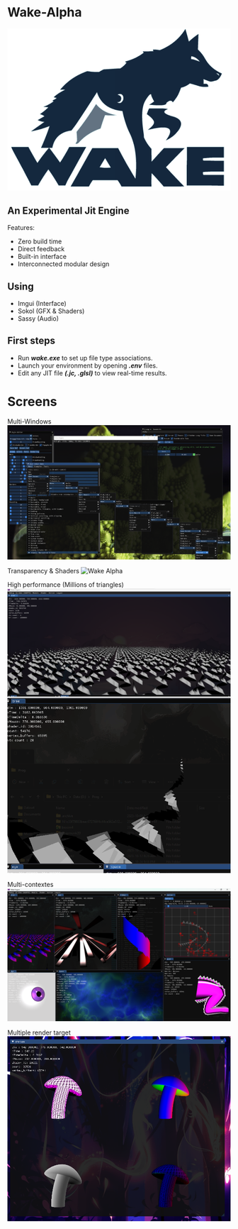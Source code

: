 # Wake-Alpha
![Wake Alpha](img/Wake-Alpha.png)

## An Experimental Jit Engine
Features:
- Zero build time
- Direct feedback
- Built-in interface
- Interconnected modular design

## Using
- Imgui (Interface)
- Sokol (GFX & Shaders)
- Sassy (Audio)

## First steps
- Run **_wake.exe_** to set up file type associations.
- Launch your environment by opening **_.env_** files.
- Edit any JIT file **_(.jc, .glsl)_** to view real-time results.
  
# Screens

Multi-Windows
![Wake Alpha](img/screens/imgui.png)

Transparency & Shaders
![Wake Alpha](img/screens/Transparency.gif)

High performance (Millions of triangles)
![Wake Alpha](img/screens/tree.png)
![Wake Alpha](img/screens/Animate3D_2.gif)

Multi-contextes
![Wake Alpha](img/screens/modules.png)

Multiple render target
![Wake Alpha](img/screens/MTR.png)
